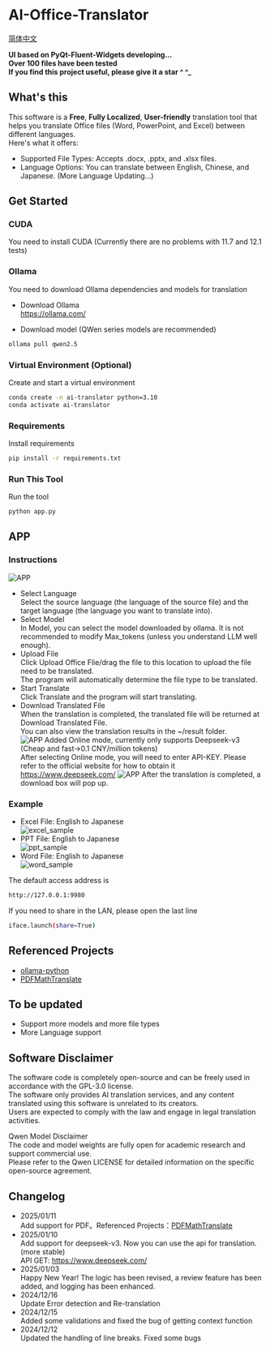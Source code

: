 # AI-Office-Translator
[简体中文](README_ZH.md)  

**UI based on PyQt-Fluent-Widgets developing...**  
**Over 100 files have been tested**  
**If you find this project useful, please give it a star ^ ^_**  

## What's this
This software is a **Free**, **Fully Localized**, **User-friendly** translation tool that helps you translate Office files (Word, PowerPoint, and Excel) between different languages.  
Here's what it offers:  
  
- Supported File Types: Accepts .docx, .pptx, and .xlsx files.
- Language Options: You can translate between English, Chinese, and Japanese. (More Language Updating...)  

## Get Started
### CUDA
You need to install CUDA
(Currently there are no problems with 11.7 and 12.1 tests)  

### Ollama
You need to download Ollama dependencies and models for translation
- Download Ollama  
https://ollama.com/  

- Download model (QWen series models are recommended) 
```bash
ollama pull qwen2.5
```
### Virtual Environment (Optional)
Create and start a virtual environment
```bash
conda create -n ai-translator python=3.10
conda activate ai-translator
```
### Requirements
Install requirements
```bash
pip install -r requirements.txt
```
### Run This Tool
Run the tool
```bash
python app.py
```

## APP
### Instructions
![APP](img/app.png)
- Select Language  
Select the source language (the language of the source file) and the target language (the language you want to translate into).  
- Select Model  
In Model, you can select the model downloaded by ollama. It is not recommended to modify Max_tokens (unless you understand LLM well enough).  
- Upload File  
Click Upload Office Flie/drag the file to this location to upload the file need to be translated.  
The program will automatically determine the file type to be translated.  
- Start Translate   
Click Translate and the program will start translating.  
- Download Translated File  
When the translation is completed, the translated file will be returned at Download Translated File.  
You can also view the translation results in the ~/result folder.  
![APP](img/app_online.png)
Added Online mode, currently only supports Deepseek-v3 (Cheap and fast->0.1 CNY/million tokens)  
After selecting Online mode, you will need to enter API-KEY. Please refer to the official website for how to obtain it  
https://www.deepseek.com/
![APP](img/app_completed.png)
After the translation is completed, a download box will pop up.

### Example 
- Excel File: English to Japanese  
![excel_sample](img/excel.png)  
- PPT File: English to Japanese  
![ppt_sample](img/ppt.png)  
- Word File: English to Japanese  
![word_sample](img/word.png)

The default access address is
```bash
http://127.0.0.1:9980
```
If you need to share in the LAN, please open the last line
```bash
iface.launch(share=True)
```

## Referenced Projects
- [ollama-python](https://github.com/ollama/ollama-python)
- [PDFMathTranslate](https://github.com/Byaidu/PDFMathTranslate)

## To be updated
- Support more models and more file types
- More Language support

## Software Disclaimer  
The software code is completely open-source and can be freely used in accordance with the GPL-3.0 license.  
The software only provides AI translation services, and any content translated using this software is unrelated to its creators.  
Users are expected to comply with the law and engage in legal translation activities. 

Qwen Model Disclaimer  
The code and model weights are fully open for academic research and support commercial use.  
Please refer to the Qwen LICENSE for detailed information on the specific open-source agreement. 

## Changelog
- 2025/01/11  
Add support for PDF。Referenced Projects：[PDFMathTranslate](https://github.com/Byaidu/PDFMathTranslate)
- 2025/01/10    
Add support for deepseek-v3. Now you can use the api for translation. (more stable)  
API GET: https://www.deepseek.com/
- 2025/01/03  
Happy New Year! The logic has been revised, a review feature has been added, and logging has been enhanced.
- 2024/12/16  
Update Error detection and Re-translation
- 2024/12/15  
Added some validations and fixed the bug of getting context function
- 2024/12/12  
Updated the handling of line breaks. Fixed some bugs